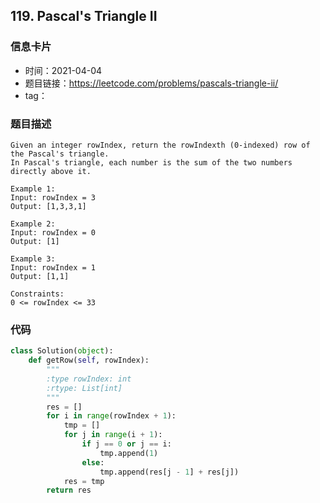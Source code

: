 ## 119. Pascal's Triangle II

### 信息卡片

- 时间：2021-04-04
- 题目链接：https://leetcode.com/problems/pascals-triangle-ii/
- tag：

### 题目描述

```
Given an integer rowIndex, return the rowIndexth (0-indexed) row of the Pascal's triangle.
In Pascal's triangle, each number is the sum of the two numbers directly above it.

Example 1:
Input: rowIndex = 3
Output: [1,3,3,1]

Example 2:
Input: rowIndex = 0
Output: [1]

Example 3:
Input: rowIndex = 1
Output: [1,1]
 
Constraints:
0 <= rowIndex <= 33
```

### 代码

```python
class Solution(object):
    def getRow(self, rowIndex):
        """
        :type rowIndex: int
        :rtype: List[int]
        """
        res = []
        for i in range(rowIndex + 1):
            tmp = []
            for j in range(i + 1):
                if j == 0 or j == i:
                    tmp.append(1)
                else:
                    tmp.append(res[j - 1] + res[j])
            res = tmp
        return res
```

